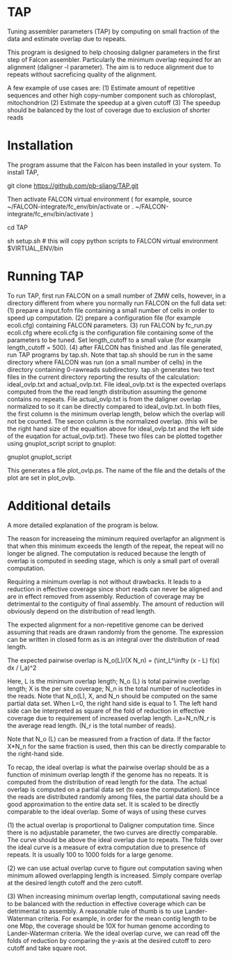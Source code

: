# TAP 
Tuning assembler parameters (TAP) by computing on small fraction of the data and estimate overlap due to repeats.

This program is designed to help choosing daligner parameters in the first step of Falcon assembler. 
Particularly the minimum overlap required for an alignment (daligner -l parameter).
The aim is to reduce alignment due to repeats without sacreficing quality of the alignment.
 
A few example of use cases are:
(1) Estimate amount of repetitive sequences and other high copy-number component such as chloroplast, mitochondrion
(2) Estimate the speedup at a given cutoff
(3) The speedup should be balanced by the lost of coverage due to exclusion of shorter reads


# Installation
The program assume that the Falcon has been installed in your system. To install TAP,

git clone https://github.com/pb-sliang/TAP.git

Then activate FALCON virtual environment
( for example, 
source ~/FALCON-integrate/fc_env/bin/activate
or
. ~/FALCON-integrate/fc_env/bin/activate
)

cd TAP

sh setup.sh     # this will copy python scripts to FALCON virtual environment $VIRTUAL_ENV/bin

# Running TAP
To run TAP, first run FALCON on a small number of ZMW cells, however, in a directory different from where you normally run FALCON on the full data set:
(1) prepare a input.fofn file containing a small number of cells in order to speed up computation.
(2) prepare a configuration file (for example ecoli.cfg) containing FALCON parameters. 
(3) run FALCON by 
fc_run.py ecoli.cfg 
where ecoli.cfg is the configuration file containing some of the parameters to be tuned.
Set length_cutoff to a small value (for example length_cutoff = 500). 
(4) after FALCON has finished and .las file generated, run TAP programs by 
tap.sh. Note that tap.sh should be run in the same directory where FALCON was run (on a small number of cells) in the directory containing 0-rawreads subdirectory. tap.sh generates two text files in the current directory reporting the results of the calculation:
ideal_ovlp.txt and actual_ovlp.txt. File ideal_ovlp.txt is the expected overlaps computed from the the read length distribution
assuming the genome contains no repeats. File actual_ovlp.txt is from the daligner overlap normalized to so it can be directly
compared to ideal_ovlp.txt. In both files, the first column is the minimum overlap length, below which the overlap will not be counted. The secon column is the normalized overlap. (this will be the right hand size of the equaltion above for ideal_ovlp.txt and the left side of the euqation for actual_ovlp.txt). These two files can be plotted together using gnuplot_script script to gnuplot:

gnuplot gnuplot_script

This generates a file plot_ovlp.ps. The name of the file and the details of the plot are set in plot_ovlp.




# Additional details
A more detailed explanation of the program is below.

The reason for increaseing the miminum required overlapfor an alignment is that when this minimum exceeds the length of the repeat, the repeat will no longer be aligned. The computation is reduced because the length of overlap is computed in seeding stage, which is only a small part of overall computation.

Requiring a minimum overlap is not without drawbacks. It leads to a reduction in effective coverage since short reads can never be aligned and are in effect removed from assembly. Reduction of coverage may be detrimental to the contiguity of final assembly. The amount of reduction will obviously depend on the distribution of read length.

The expected alignment for a non-repetitive genome can be derived assuming that reads are drawn randomly from the genome. The expression can be written in closed form as is an integral over the distribution of read length.

The expected pairwise overlap is
N_o(L)/(X N_n) = (\int_L^\infty (x - L) f(x) dx / l_a)^2

Here, L is the minimum overlap length; N_o (L) is total pairwise overlap length; X is the per site coverage; N_n is the total number of nucleotides in the reads. Note that N_o(L), X, and N_n should be computed on the same partial data set. When L=0, the right hand side is equal to 1. The left hand side can be interpreted as square of the fold of reduction in effective coverage due to requirement of increased overlap length. l_a=N_n/N_r is the average read length. (N_r is the total number of reads).

Note that N_o (L) can be measured from a fraction of data. If the factor X*N_n for the same fraction is used, then this can be directly comparable to the right-hand side. 

To recap, the ideal overlap is what the pairwise overlap should be as a function of minimum overlap length if the genome has no repeats. It is computed from the distribution of read length for the data. The actual overlap is computed on a partial data set (to ease the computation). Since the reads are distributed randomly among files, the partial data should be a good approximation to the entire data set. It is scaled to be directly comparable to the ideal overlap.
Some of ways of using these curves

(1) the actual overlap is proportional to Daligner computation time. Since there is no adjustable parameter, the two curves are directly comparable. The curve should be above the ideal overlap due to repeats. The folds over the ideal curve is a measure of extra computation due to presence of repeats. It is usually 100 to 1000 folds for a large genome.

(2) we can use actual overlap curve to figure out computation saving when minimum allowed overlapping length is increased. Simply compare overlap at the desired length cutoff and the zero cutoff.

(3) When increasing minimum overlap length, computational saving needs to be balanced with the reduction in effective coverage which can be detrimental to assembly. A reasonable rule of thumb is to use Lander-Waterman criteria. For example, in order for the mean contig length to be one Mbp, the coverage should be 10X for human genome according to Lander-Waterman criteria. We the ideal overlap curve, we can read off the folds of reduction by comparing the y-axis at the desired cutoff to zero cutoff and take square root.
